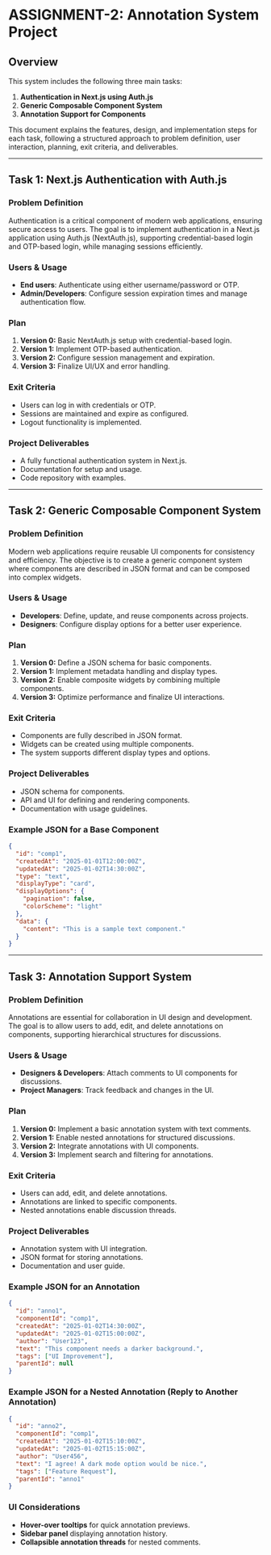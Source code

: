 # ASSIGNMENT-2: Annotation System Project

## Overview
This system includes the following three main tasks:

1. **Authentication in Next.js using Auth.js**
2. **Generic Composable Component System**
3. **Annotation Support for Components**

This document explains the features, design, and implementation steps for each task, following a structured approach to problem definition, user interaction, planning, exit criteria, and deliverables.

---

## Task 1: Next.js Authentication with Auth.js

### Problem Definition
Authentication is a critical component of modern web applications, ensuring secure access to users. The goal is to implement authentication in a Next.js application using Auth.js (NextAuth.js), supporting credential-based login and OTP-based login, while managing sessions efficiently.

### Users & Usage
- **End users**: Authenticate using either username/password or OTP.
- **Admin/Developers**: Configure session expiration times and manage authentication flow.

### Plan
1. **Version 0:** Basic NextAuth.js setup with credential-based login.
2. **Version 1:** Implement OTP-based authentication.
3. **Version 2:** Configure session management and expiration.
4. **Version 3:** Finalize UI/UX and error handling.

### Exit Criteria
- Users can log in with credentials or OTP.
- Sessions are maintained and expire as configured.
- Logout functionality is implemented.

### Project Deliverables
- A fully functional authentication system in Next.js.
- Documentation for setup and usage.
- Code repository with examples.

---

## Task 2: Generic Composable Component System

### Problem Definition
Modern web applications require reusable UI components for consistency and efficiency. The objective is to create a generic component system where components are described in JSON format and can be composed into complex widgets.

### Users & Usage
- **Developers**: Define, update, and reuse components across projects.
- **Designers**: Configure display options for a better user experience.

### Plan
1. **Version 0:** Define a JSON schema for basic components.
2. **Version 1:** Implement metadata handling and display types.
3. **Version 2:** Enable composite widgets by combining multiple components.
4. **Version 3:** Optimize performance and finalize UI interactions.

### Exit Criteria
- Components are fully described in JSON format.
- Widgets can be created using multiple components.
- The system supports different display types and options.

### Project Deliverables
- JSON schema for components.
- API and UI for defining and rendering components.
- Documentation with usage guidelines.

### Example JSON for a Base Component
```json
{
  "id": "comp1",
  "createdAt": "2025-01-01T12:00:00Z",
  "updatedAt": "2025-01-02T14:30:00Z",
  "type": "text",
  "displayType": "card",
  "displayOptions": {
    "pagination": false,
    "colorScheme": "light"
  },
  "data": {
    "content": "This is a sample text component."
  }
}
```

---

## Task 3: Annotation Support System

### Problem Definition
Annotations are essential for collaboration in UI design and development. The goal is to allow users to add, edit, and delete annotations on components, supporting hierarchical structures for discussions.

### Users & Usage
- **Designers & Developers**: Attach comments to UI components for discussions.
- **Project Managers**: Track feedback and changes in the UI.

### Plan
1. **Version 0:** Implement a basic annotation system with text comments.
2. **Version 1:** Enable nested annotations for structured discussions.
3. **Version 2:** Integrate annotations with UI components.
4. **Version 3:** Implement search and filtering for annotations.

### Exit Criteria
- Users can add, edit, and delete annotations.
- Annotations are linked to specific components.
- Nested annotations enable discussion threads.

### Project Deliverables
- Annotation system with UI integration.
- JSON format for storing annotations.
- Documentation and user guide.

### Example JSON for an Annotation
```json
{
  "id": "anno1",
  "componentId": "comp1",
  "createdAt": "2025-01-02T14:30:00Z",
  "updatedAt": "2025-01-02T15:00:00Z",
  "author": "User123",
  "text": "This component needs a darker background.",
  "tags": ["UI Improvement"],
  "parentId": null
}
```

### Example JSON for a Nested Annotation (Reply to Another Annotation)
```json
{
  "id": "anno2",
  "componentId": "comp1",
  "createdAt": "2025-01-02T15:10:00Z",
  "updatedAt": "2025-01-02T15:15:00Z",
  "author": "User456",
  "text": "I agree! A dark mode option would be nice.",
  "tags": ["Feature Request"],
  "parentId": "anno1"
}
```

### UI Considerations
- **Hover-over tooltips** for quick annotation previews.
- **Sidebar panel** displaying annotation history.
- **Collapsible annotation threads** for nested comments.


